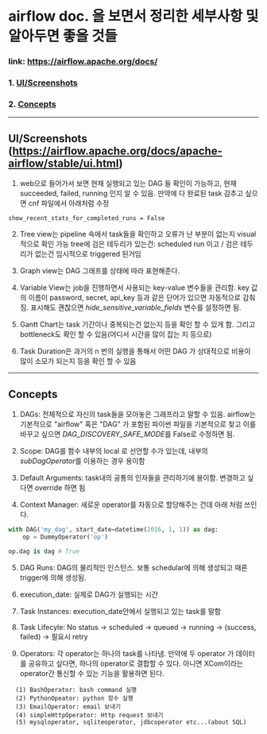 # airflow doc. 을 보면서 정리한 세부사항 및 알아두면 좋을 것들
### link: https://airflow.apache.org/docs/

### 1. [UI/Screenshots](#ui/screenshots)
### 2. [Concepts](#concepts)

-----------------------------

## UI/Screenshots (https://airflow.apache.org/docs/apache-airflow/stable/ui.html)

1. web으로 들어가서 보면 현재 실행되고 있는 DAG 들 확인이 가능하고, 현재 succeeded, failed, running 인지 알 수 있음.
만약에 다 완료된 task 감추고 싶으면 cnf 파일에서 아래처럼 수정
```
show_recent_stats_for_completed_runs = False
```

2. Tree view는 pipeline 속에서 task들을 확인하고 오류가 난 부분이 없는지 visual 적으로 확인 가능
tree에 검은 테두리가 있는건: scheduled run 이고 / 검은 테두리가 없는건 임시적으로 triggered 된거임

3. Graph view는 DAG 그래프를 상태에 따라 표현해준다.

4. Variable View는 job을 진행하면서 사용되는 key-value 변수들을 관리함. key 값의 이름이 password, secret, api_key 등과 같은 단어가 있으면 자동적으로 감춰짐.
표시해도 괜찮으면 *hide_sensitive_variable_fields* 변수를 설정하면 됨.

5. Gantt Chart는 task 기간이나 중복되는건 없는지 등을 확인 할 수 있게 함. 그리고 bottleneck도 확인 할 수 있음(어디서 시간을 많이 잡는 지 등으로)

6. Task Duration은 과거의 n 번의 실행을 통해서 어떤 DAG 가 상대적으로 비용이 많이 소모가 되는지 등을 확인 할 수 있음

-------------------------
## Concepts

1. DAGs: 전체적으로 자신의 task들을 모아놓은 그래프라고 말할 수 있음.
airflow는 기본적으로 "airflow" 혹은 "DAG" 가 포함된 파이썬 파일을 기본적으로 찾고 이를 바꾸고 싶으면 *DAG_DISCOVERY_SAFE_MODE*를 False로 수정하면 됨.

2. Scope: DAG를 함수 내부의 local 로 선언할 수가 있는데, 내부의 *subDagOperator*를 이용하는 경우 용이함

3. Default Arguments: task내의 공통의 인자들을 관리하기에 용이함. 변경하고 싶다면 override 하면 됨

4. Context Manager: 새로운 operator를 자동으로 할당해주는 건데 아래 처럼 쓰인다.
```python
with DAG('my_dag', start_date=datetime(2016, 1, 1)) as dag:
    op = DummyOperator('op')

op.dag is dag # True

```

5. DAG Runs: DAG의 물리적인 인스턴스. 보통 schedular에 의해 생성되고 때론 trigger에 의해 생성됨.

6. execution_date: 실제로 DAG가 실행되는 시간

7. Task Instances: execution_date안에서 실행되고 있는 task를 말함

8. Task Lifecyle: No status -> scheduled -> queued -> running -> (success, failed) -> 필요시 retry

9. Operators: 각 operator는 하나의 task를 나타냄. 만약에 두 operator 가 데이터를 공유하고 싶다면, 하나의 operator로 결합할 수 있다. 
아니면 XCom이라는 operator간 통신할 수 있는 기능을 활용하면 된다. 
```
  (1) BashOperator: bash command 실행  
  (2) PythonOpeator: python 함수 실행  
  (3) EmailOperator: email 보내기  
  (4) simpleHttpOperator: Http request 보내기  
  (5) mysqloperator, sqliteoperator, jdbcoperator etc...(about SQL)  
```
